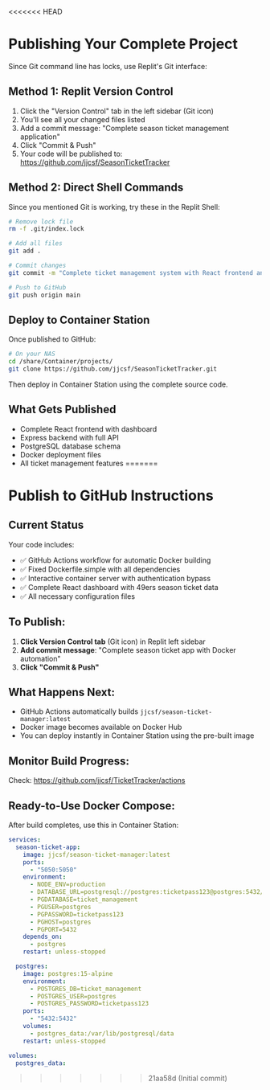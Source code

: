 <<<<<<< HEAD
# Publishing Your Complete Project

Since Git command line has locks, use Replit's Git interface:

## Method 1: Replit Version Control
1. Click the "Version Control" tab in the left sidebar (Git icon)
2. You'll see all your changed files listed
3. Add a commit message: "Complete season ticket management application"
4. Click "Commit & Push"
5. Your code will be published to: https://github.com/jjcsf/SeasonTicketTracker

## Method 2: Direct Shell Commands
Since you mentioned Git is working, try these in the Replit Shell:

```bash
# Remove lock file
rm -f .git/index.lock

# Add all files
git add .

# Commit changes
git commit -m "Complete ticket management system with React frontend and Express backend"

# Push to GitHub
git push origin main
```

## Deploy to Container Station
Once published to GitHub:

```bash
# On your NAS
cd /share/Container/projects/
git clone https://github.com/jjcsf/SeasonTicketTracker.git
```

Then deploy in Container Station using the complete source code.

## What Gets Published
- Complete React frontend with dashboard
- Express backend with full API
- PostgreSQL database schema
- Docker deployment files
- All ticket management features
=======
# Publish to GitHub Instructions

## Current Status
Your code includes:
- ✅ GitHub Actions workflow for automatic Docker building
- ✅ Fixed Dockerfile.simple with all dependencies
- ✅ Interactive container server with authentication bypass
- ✅ Complete React dashboard with 49ers season ticket data
- ✅ All necessary configuration files

## To Publish:

1. **Click Version Control tab** (Git icon) in Replit left sidebar
2. **Add commit message**: "Complete season ticket app with Docker automation"
3. **Click "Commit & Push"**

## What Happens Next:
- GitHub Actions automatically builds `jjcsf/season-ticket-manager:latest`
- Docker image becomes available on Docker Hub
- You can deploy instantly in Container Station using the pre-built image

## Monitor Build Progress:
Check: https://github.com/jjcsf/TicketTracker/actions

## Ready-to-Use Docker Compose:
After build completes, use this in Container Station:

```yaml
services:
  season-ticket-app:
    image: jjcsf/season-ticket-manager:latest
    ports:
      - "5050:5050"
    environment:
      - NODE_ENV=production
      - DATABASE_URL=postgresql://postgres:ticketpass123@postgres:5432/ticket_management
      - PGDATABASE=ticket_management
      - PGUSER=postgres
      - PGPASSWORD=ticketpass123
      - PGHOST=postgres
      - PGPORT=5432
    depends_on:
      - postgres
    restart: unless-stopped

  postgres:
    image: postgres:15-alpine
    environment:
      - POSTGRES_DB=ticket_management
      - POSTGRES_USER=postgres
      - POSTGRES_PASSWORD=ticketpass123
    ports:
      - "5432:5432"
    volumes:
      - postgres_data:/var/lib/postgresql/data
    restart: unless-stopped

volumes:
  postgres_data:
```
>>>>>>> 21aa58d (Initial commit)
